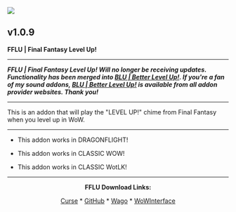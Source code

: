 [![](https://img.shields.io/static/v1?label=Donate&message=CashApp&color=brightgreen)](https://bit.ly/3fyxxSU)

v1.0.9
------------------------------

**FFLU | Final Fantasy Level Up!**

------------------------------

***FFLU | Final Fantasy Level Up! Will no longer be receiving updates. Functionality has been merged into [BLU | Better Level Up!](https://www.curseforge.com/wow/addons/blu-better-level-up "This link takes you to the Curseforge.com website, you may download it here and help support the developers."). If you're a fan of my sound addons, [BLU | Better Level Up!](https://www.curseforge.com/wow/addons/blu-better-level-up "This link takes you to the Curseforge.com website, you may download it here and help support the developers.") is available from all addon provider websites. Thank you!***

------------------------------

This is an addon that will play the "LEVEL UP!" chime from Final Fantasy when you level up in WoW.

------------------------------

- This addon works in DRAGONFLIGHT!

- This addon works in CLASSIC WOW!

- This addon works in CLASSIC WotLK!

------------------------------
<div align="center">

**FFLU Download Links:**

[Curse](https://www.curseforge.com/wow/addons/fflu "This link takes you to the Curseforge.com website, you may download it here and help support the developers.") * [GitHub](https://github.com/donniedice/FFLU "This link takes you to the GitHub.com website, you may download it here.") * [Wago](https://addons.wago.io/addons/fflu "This link takes you to the Wago.io website, you may download it here and help support the developers.") * [WoWInterface](https://wowinterface.com/downloads/info26252-FFLU-FinalFantasyLevelUp.html "This link takes you to the WoWInterface.com website, you may download it here.")

</div>
